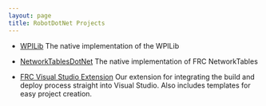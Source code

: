 ```yaml
---
layout: page
title: RobotDotNet Projects
---
```


* [WPILib](https://github.com/robotdotnet/robotdotnet-wpilib) The native implementation of the WPILib
* [NetworkTablesDotNet](https://github.com/robotdotnet/NetworkTablesDotNet) The native implementation of FRC NetworkTables

* [FRC Visual Studio Extension](https://github.com/robotdotnet/FRC-Extension) Our extension for integrating the build and deploy process straight into Visual Studio. Also includes templates for easy project creation.
